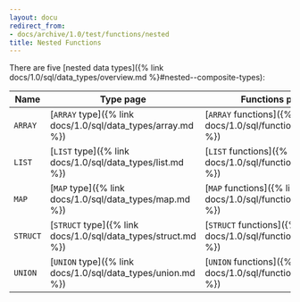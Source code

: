 ```yaml
---
layout: docu
redirect_from:
- docs/archive/1.0/test/functions/nested
title: Nested Functions
---
```


There are five [nested data types]({% link docs/1.0/sql/data_types/overview.md %}#nested--composite-types):

| Name | Type page | Functions page |
|--|---|---|
| `ARRAY`  | [`ARRAY` type]({% link docs/1.0/sql/data_types/array.md %})   | [`ARRAY` functions]({% link docs/1.0/sql/functions/array.md %})   |
| `LIST`   | [`LIST` type]({% link docs/1.0/sql/data_types/list.md %})     | [`LIST` functions]({% link docs/1.0/sql/functions/list.md %})     |
| `MAP`    | [`MAP` type]({% link docs/1.0/sql/data_types/map.md %})       | [`MAP` functions]({% link docs/1.0/sql/functions/map.md %})       |
| `STRUCT` | [`STRUCT` type]({% link docs/1.0/sql/data_types/struct.md %}) | [`STRUCT` functions]({% link docs/1.0/sql/functions/struct.md %}) |
| `UNION`  | [`UNION` type]({% link docs/1.0/sql/data_types/union.md %})   | [`UNION` functions]({% link docs/1.0/sql/functions/union.md %})   |